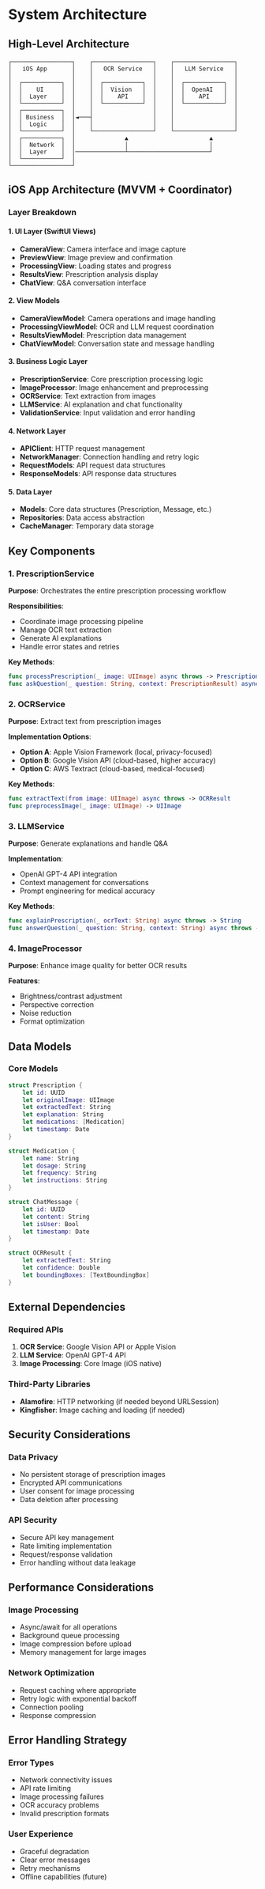# System Architecture

## High-Level Architecture

```
┌─────────────────┐    ┌─────────────────┐    ┌─────────────────┐
│   iOS App       │    │   OCR Service   │    │   LLM Service   │
│                 │    │                 │    │                 │
│  ┌───────────┐  │    │  ┌───────────┐  │    │  ┌───────────┐  │
│  │    UI     │  │    │  │  Vision   │  │    │  │  OpenAI   │  │
│  │  Layer    │  │    │  │    API    │  │    │  │    API    │  │
│  └───────────┘  │    │  └───────────┘  │    │  └───────────┘  │
│  ┌───────────┐  │    │                 │    │                 │
│  │ Business  │  │◄───┤                 │    │                 │
│  │  Logic    │  │    │                 │    │                 │
│  └───────────┘  │    └─────────────────┘    └─────────────────┘
│  ┌───────────┐  │              ▲                       ▲
│  │  Network  │  │              │                       │
│  │  Layer    │  │──────────────┴───────────────────────┘
│  └───────────┘  │
└─────────────────┘
```

## iOS App Architecture (MVVM + Coordinator)

### Layer Breakdown

#### 1. UI Layer (SwiftUI Views)
- **CameraView**: Camera interface and image capture
- **PreviewView**: Image preview and confirmation
- **ProcessingView**: Loading states and progress
- **ResultsView**: Prescription analysis display
- **ChatView**: Q&A conversation interface

#### 2. View Models
- **CameraViewModel**: Camera operations and image handling
- **ProcessingViewModel**: OCR and LLM request coordination
- **ResultsViewModel**: Prescription data management
- **ChatViewModel**: Conversation state and message handling

#### 3. Business Logic Layer
- **PrescriptionService**: Core prescription processing logic
- **ImageProcessor**: Image enhancement and preprocessing
- **OCRService**: Text extraction from images
- **LLMService**: AI explanation and chat functionality
- **ValidationService**: Input validation and error handling

#### 4. Network Layer
- **APIClient**: HTTP request management
- **NetworkManager**: Connection handling and retry logic
- **RequestModels**: API request data structures
- **ResponseModels**: API response data structures

#### 5. Data Layer
- **Models**: Core data structures (Prescription, Message, etc.)
- **Repositories**: Data access abstraction
- **CacheManager**: Temporary data storage

## Key Components

### 1. PrescriptionService
**Purpose**: Orchestrates the entire prescription processing workflow

**Responsibilities**:
- Coordinate image processing pipeline
- Manage OCR text extraction
- Generate AI explanations
- Handle error states and retries

**Key Methods**:
```swift
func processPrescription(_ image: UIImage) async throws -> PrescriptionResult
func askQuestion(_ question: String, context: PrescriptionResult) async throws -> String
```

### 2. OCRService
**Purpose**: Extract text from prescription images

**Implementation Options**:
- **Option A**: Apple Vision Framework (local, privacy-focused)
- **Option B**: Google Vision API (cloud-based, higher accuracy)
- **Option C**: AWS Textract (cloud-based, medical-focused)

**Key Methods**:
```swift
func extractText(from image: UIImage) async throws -> OCRResult
func preprocessImage(_ image: UIImage) -> UIImage
```

### 3. LLMService
**Purpose**: Generate explanations and handle Q&A

**Implementation**:
- OpenAI GPT-4 API integration
- Context management for conversations
- Prompt engineering for medical accuracy

**Key Methods**:
```swift
func explainPrescription(_ ocrText: String) async throws -> String
func answerQuestion(_ question: String, context: String) async throws -> String
```

### 4. ImageProcessor
**Purpose**: Enhance image quality for better OCR results

**Features**:
- Brightness/contrast adjustment
- Perspective correction
- Noise reduction
- Format optimization

## Data Models

### Core Models
```swift
struct Prescription {
    let id: UUID
    let originalImage: UIImage
    let extractedText: String
    let explanation: String
    let medications: [Medication]
    let timestamp: Date
}

struct Medication {
    let name: String
    let dosage: String
    let frequency: String
    let instructions: String
}

struct ChatMessage {
    let id: UUID
    let content: String
    let isUser: Bool
    let timestamp: Date
}

struct OCRResult {
    let extractedText: String
    let confidence: Double
    let boundingBoxes: [TextBoundingBox]
}
```

## External Dependencies

### Required APIs
1. **OCR Service**: Google Vision API or Apple Vision
2. **LLM Service**: OpenAI GPT-4 API
3. **Image Processing**: Core Image (iOS native)

### Third-Party Libraries
- **Alamofire**: HTTP networking (if needed beyond URLSession)
- **Kingfisher**: Image caching and loading (if needed)

## Security Considerations

### Data Privacy
- No persistent storage of prescription images
- Encrypted API communications
- User consent for image processing
- Data deletion after processing

### API Security
- Secure API key management
- Rate limiting implementation
- Request/response validation
- Error handling without data leakage

## Performance Considerations

### Image Processing
- Async/await for all operations
- Background queue processing
- Image compression before upload
- Memory management for large images

### Network Optimization
- Request caching where appropriate
- Retry logic with exponential backoff
- Connection pooling
- Response compression

## Error Handling Strategy

### Error Types
- Network connectivity issues
- API rate limiting
- Image processing failures
- OCR accuracy problems
- Invalid prescription formats

### User Experience
- Graceful degradation
- Clear error messages
- Retry mechanisms
- Offline capabilities (future)